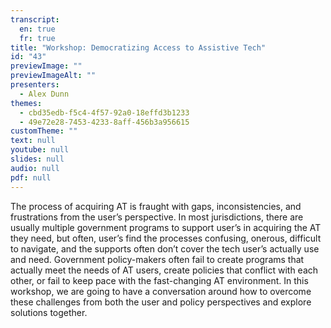 ```yaml
---
transcript:
  en: true
  fr: true
title: "Workshop: Democratizing Access to Assistive Tech"
id: "43"
previewImage: ""
previewImageAlt: ""
presenters:
  - Alex Dunn
themes:
  - cbd35edb-f5c4-4f57-92a0-18effd3b1233
  - 49e72e28-7453-4233-8aff-456b3a956615
customTheme: ""
text: null
youtube: null
slides: null
audio: null
pdf: null
---
```

The process of acquiring AT is fraught with gaps, inconsistencies, and frustrations from the user’s perspective. In most jurisdictions, there are usually multiple government programs to support user’s in acquiring the AT they need, but often, user’s find the processes confusing, onerous, difficult to navigate, and the supports often don’t cover the tech user’s actually use and need. Government policy-makers often fail to create programs that actually meet the needs of AT users, create policies that conflict with each other, or fail to keep pace with the fast-changing AT environment. In this workshop, we are going to have a conversation around how to overcome these challenges from both the user and policy perspectives and explore solutions together.
